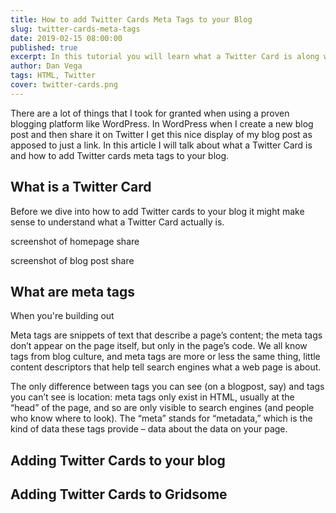 ```yaml
---
title: How to add Twitter Cards Meta Tags to your Blog
slug: twitter-cards-meta-tags
date: 2019-02-15 08:00:00
published: true
excerpt: In this tutorial you will learn what a Twitter Card is along with step by step instructions how to add them to your blog and validate that they are working.
author: Dan Vega
tags: HTML, Twitter
cover: twitter-cards.png 
---
```


There are a lot of things that I took for granted when using a proven blogging platform like WordPress. In WordPress when I create a new blog post and then share it on Twitter I get this nice display of my blog post as apposed to just a link. In this article I will talk about what a Twitter Card is and how to add Twitter cards meta tags to your blog.

## What is a Twitter Card

Before we dive into how to add Twitter cards to your blog it might make sense to understand what a Twitter Card actually is.

screenshot of homepage share

screenshot of blog post share



## What are meta tags

When you're building out 


Meta tags are snippets of text that describe a page’s content; the meta tags don’t appear on the page itself, but only in the page’s code. We all know tags from blog culture, and meta tags are more or less the same thing, little content descriptors that help tell search engines what a web page is about.

The only difference between tags you can see (on a blogpost, say) and tags you can’t see is location: meta tags only exist in HTML, usually at the “head” of the page, and so are only visible to search engines (and people who know where to look). The “meta” stands for “metadata,” which is the kind of data these tags provide – data about the data on your page.

## Adding Twitter Cards to your blog


## Adding Twitter Cards to Gridsome